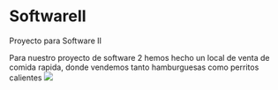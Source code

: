 # SoftwareII
Proyecto para Software II

Para nuestro proyecto de software 2 hemos hecho un local de venta de comida rapida, donde vendemos tanto hamburguesas como perritos calientes
![](https://github.com/user-attachments/assets/68bf1cbd-3124-446a-90fc-af2c01b3cad3)
